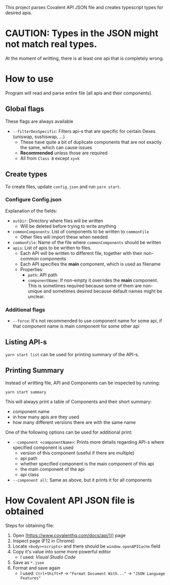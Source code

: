 This project parses Covalent API JSON file and creates typescript types for desired apis.

# CAUTION: Types in the JSON might not match real types.

At the moment of writting, there is at least one api that is completely wrong.

# How to use

Program will read and parse entire file (all apis and their components).

## Global flags

These flags are always available

* `--filterDexSpecific`: Filters api-s that are specific for certain Dexes (uniswap, sushiswap, ...)
    * These have quite a bit of duplicate components that are not exactly the same, which can cause issues
    * **Recommended** unless those are required
    * All from `Class B` except `xy=k`

## Create types

To create files, update `config.json` and run `yarn start`.

### Configure Config.json

Explanation of the fields:

* `outDir`: Directory where files will be written
    * Will be deleted before trying to write anything
* `commonComponents`: List of components to be written to `commonFile`
    * Other files will import these when needed
* `commonFile`: Name of the file where `commonComponents` should be written
* `apis`: List of apis to be written to files.
    * Each API will be written to different file, together with their non-common components
    * Each API specifies the **main** component, which is used as filename
    * Properties:
        * `path`: API path
        * `componentName`: If non-empty it overrides the **main** component. This is sometimes
        required because some of them are non-unique and sometimes desired because default
        names might be unclear.

### Additional flags

* `--force`: It's not recommended to use component name for some api, if that component name is
main component for some other api

## Listing API-s

`yarn start list` can be used for printing summary of the API-s.

## Printing Summary

Instead of writting file, API and Components can be inspected by running:

`yarn start summary`

This will always print a table of Components and their short summary:

* component name
* in how many apis are they used
* how many different versions there are with the same name

One of the following options can be used for additional print:

* `--component <componentName>`: Prints more details regarding API-s where specified component is used
    * version of this component (useful if there are multiple)
    * api path
    * whether specified component is the main component of this api
    * the main component of the api
    * api class
* `--component all`: Same as above, but it prints it for all components

# How Covalent API JSON file is obtained

Steps for obtaining file:

1. Open [https://www.covalenthq.com/docs/api/]() page
1. Inspect page (F12 in Chrome)
1. Locate `<body><scripts>` and there should be `window.openAPICache` field
1. Copy it's value into some more powerful editor
    - I used: *Visual Studio Code*
1. Save as `*.json`
1. Format and save again
    - I used: `Ctrl+Shift+P` -> `"Format Document With..."` -> `"JSON Language Features"`

